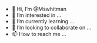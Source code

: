 - 👋 Hi, I’m @Mswhitman
- 👀 I’m interested in ...
- 🌱 I’m currently learning ...
- 💞️ I’m looking to collaborate on ...
- 📫 How to reach me ...

<!---
Mswhitman/Mswhitman is a ✨ special ✨ repository because its `README.md` (this file) appears on your GitHub profile.
You can click the Preview link to take a look at your changes.
--->
